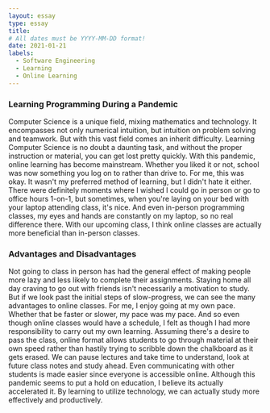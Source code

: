 ```yaml
---
layout: essay
type: essay
title: 
# All dates must be YYYY-MM-DD format!
date: 2021-01-21
labels:
  - Software Engineering
  - Learning
  - Online Learning
---
```

<h3> Learning Programming During a Pandemic </h3>
Computer Science is a unique field, mixing mathematics and technology. It encompasses not only numerical intuition, but intuition on problem solving and teamwork. But with this vast field comes an inherit difficulty. Learning Computer Science is no doubt a daunting task, and without the proper instruction or material, you can get lost pretty quickly. With this pandemic, online learning has become mainstream. Whether you liked it or not, school was now something you log on to rather than drive to. For me, this was okay. It wasn't my preferred method of learning, but I didn't hate it either. There were definitely moments where I wished I could go in person or go to office hours 1-on-1, but sometimes, when you're laying on your bed with your laptop attending class, it's nice. And even in-person programming classes, my eyes and hands are constantly on my laptop, so no real difference there. With our upcoming class, I think online classes are actually more beneficial than in-person classes.
<h3> Advantages and Disadvantages </h3>
Not going to class in person has had the general effect of making people more lazy and less likely to complete their assignments. Staying home all day craving to go out with friends isn't necessarily a motivation to study. But if we look past the initial steps of slow-progress, we can see the many advantages to online classes.
For me, I enjoy going at my own pace. Whether that be faster or slower, my pace was my pace. And so even though online classes would have a schedule, I felt as though I had more responsibility to carry out my own learning. Assuming there's a desire to pass the class, online format allows students to go through material at their own speed rather than hastily trying to scribble down the chalkboard as it gets erased. We can pause lectures and take time to understand, look at future class notes and study ahead. Even communicating with other students is made easier since everyone is accessible online. 
Although this pandemic seems to put a hold on education, I believe its actually accelerated it. By learning to utilize technology, we can actually study more effectively and productively.
